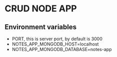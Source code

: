# CRUD NODE APP

## Environment variables
* PORT, this is server port, by default is 3000
* NOTES_APP_MONGODB_HOST=localhost
* NOTES_APP_MONGODB_DATABASE=notes-app